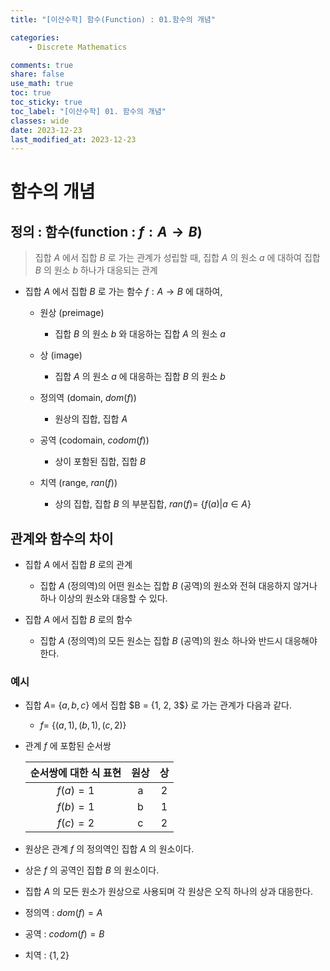 ```yaml
---
title: "[이산수학] 함수(Function) : 01.함수의 개념"

categories:
    - Discrete Mathematics

comments: true
share: false
use_math: true
toc: true
toc_sticky: true
toc_label: "[이산수학] 01. 함수의 개념"
classes: wide
date: 2023-12-23
last_modified_at: 2023-12-23
---
```


# 함수의 개념

## 정의 : 함수(function : $f : A \rightarrow B$)

> 집합 $A$ 에서 집합 $B$ 로 가는 관계가 성립할 때, 집합 $A$ 의 원소 $a$ 에 대하여 집합 $B$ 의 원소 $b$ 하나가 대응되는 관계

* 집합 $A$ 에서 집합 $B$ 로 가는 함수 $f : A \rightarrow B$ 에 대하여,

    * 원상 (preimage)
        - 집합 $B$ 의 원소 $b$ 와 대응하는 집합 $A$ 의 원소 $a$
    
    * 상 (image)
        - 집합 $A$ 의 원소 $a$ 에 대응하는 집합 $B$ 의 원소 $b$
        
    * 정의역 (domain, $dom(f)$)
        - 원상의 집합, 집합 $A$

    * 공역 (codomain, $codom(f)$)
        - 상이 포함된 집합, 집합 $B$

    * 치역 (range, $ran(f)$)
        - 상의 집합, 집합 $B$ 의 부분집합, $ran(f) =$
        \{$f(a) | a \in A$\}

## 관계와 함수의 차이

* 집합 $A$ 에서 집합 $B$ 로의 관계
    - 집합 $A$ (정의역)의 어떤 원소는 집합 $B$ (공역)의 원소와 전혀 대응하지 않거나 하나 이상의 원소와 대응할 수 있다.

* 집합 $A$ 에서 집합 $B$ 로의 함수
    - 집합 $A$ (정의역)의 모든 원소는 집합 $B$ (공역)의 원소 하나와 반드시 대응해야 한다.

### 예시

* 집합 $A =$ \{$a, b, c$\} 에서 집합 $B = $\{$1, 2, 3$\} 로 가는 관계가 다음과 같다.
    
    - $f =$ \{$(a, 1), (b, 1), (c, 2)$\}

- 관계 $f$ 에 포함된 순서쌍

    순서쌍에 대한 식 표현 | 원상 | 상
    :---:|:---:|:---:
    $f(a) = 1$ | a | 2
    $f(b) = 1$ | b | 1
    $f(c) = 2$ | c | 2

* 원상은 관계 $f$ 의 정의역인 집합 $A$ 의 원소이다.

* 상은 $f$ 의 공역인 집합 $B$ 의 원소이다.

* 집합 $A$ 의 모든 원소가 원상으로 사용되며 각 원상은 오직 하나의 상과 대응한다.

* 정의역 : $dom(f) = A$
* 공역 : $codom(f) = B$
* 치역 : \{$1, 2$\}

